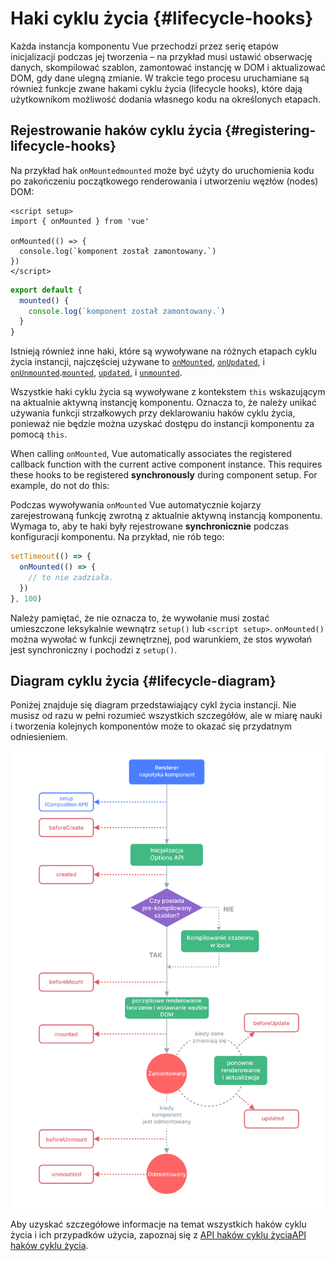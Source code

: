 # Haki cyklu życia {#lifecycle-hooks}

Każda instancja komponentu Vue przechodzi przez serię etapów inicjalizacji podczas jej tworzenia – na przykład musi ustawić obserwację danych, skompilować szablon, zamontować instancję w DOM i aktualizować DOM, gdy dane ulegną zmianie. W trakcie tego procesu uruchamiane są również funkcje zwane hakami cyklu życia (lifecycle hooks), które dają użytkownikom możliwość dodania własnego kodu na określonych etapach.

## Rejestrowanie haków cyklu życia {#registering-lifecycle-hooks}

Na przykład hak <span class="composition-api">`onMounted`</span><span class="options-api">`mounted`</span> może być użyty do uruchomienia kodu po zakończeniu początkowego renderowania i utworzeniu węzłów (nodes) DOM:

<div class="composition-api">

```vue
<script setup>
import { onMounted } from 'vue'

onMounted(() => {
  console.log(`komponent został zamontowany.`)
})
</script>
```

</div>
<div class="options-api">

```js
export default {
  mounted() {
    console.log(`komponent został zamontowany.`)
  }
}
```

</div>

Istnieją również inne haki, które są wywoływane na różnych etapach cyklu życia instancji, najczęściej używane to <span class="composition-api">[`onMounted`](/api/composition-api-lifecycle#onmounted), [`onUpdated`](/api/composition-api-lifecycle#onupdated), i [`onUnmounted`](/api/composition-api-lifecycle#onunmounted).</span><span class="options-api">[`mounted`](/api/options-lifecycle#mounted), [`updated`](/api/options-lifecycle#updated), i [`unmounted`](/api/options-lifecycle#unmounted).</span>

<div class="options-api">

Wszystkie haki cyklu życia są wywoływane z kontekstem `this` wskazującym na aktualnie aktywną instancję komponentu. Oznacza to, że należy unikać używania funkcji strzałkowych przy deklarowaniu haków cyklu życia, ponieważ nie będzie można uzyskać dostępu do instancji komponentu za pomocą `this`.

</div>

<div class="composition-api">

When calling `onMounted`, Vue automatically associates the registered callback function with the current active component instance. This requires these hooks to be registered **synchronously** during component setup. For example, do not do this:

Podczas wywoływania `onMounted` Vue automatycznie kojarzy zarejestrowaną funkcję zwrotną z aktualnie aktywną instancją komponentu. Wymaga to, aby te haki były rejestrowane **synchronicznie** podczas konfiguracji komponentu. Na przykład, nie rób tego:

```js
setTimeout(() => {
  onMounted(() => {
    // to nie zadziała.
  })
}, 100)
```

Należy pamiętać, że nie oznacza to, że wywołanie musi zostać umieszczone leksykalnie wewnątrz `setup()` lub `<script setup>`. `onMounted()` można wywołać w funkcji zewnętrznej, pod warunkiem, że stos wywołań jest synchroniczny i pochodzi z `setup()`.

</div>

## Diagram cyklu życia {#lifecycle-diagram}

Poniżej znajduje się diagram przedstawiający cykl życia instancji. Nie musisz od razu w pełni rozumieć wszystkich szczegółów, ale w miarę nauki i tworzenia kolejnych komponentów może to okazać się przydatnym odniesieniem.

![Diagram cyklu życia komponentu](./images/lifecycle.png)

<!-- https://www.figma.com/file/Xw3UeNMOralY6NV7gSjWdS/Vue-Lifecycle -->

Aby uzyskać szczegółowe informacje na temat wszystkich haków cyklu życia i ich przypadków użycia, zapoznaj się z <span class="composition-api">[API haków cyklu życia](/api/composition-api-lifecycle)</span><span class="options-api">[API haków cyklu życia](/api/options-lifecycle)</span>.
